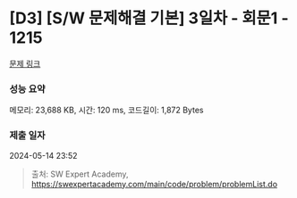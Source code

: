 # [D3] [S/W 문제해결 기본] 3일차 - 회문1 - 1215 

[문제 링크](https://swexpertacademy.com/main/code/problem/problemDetail.do?contestProbId=AV14QpAaAAwCFAYi) 

### 성능 요약

메모리: 23,688 KB, 시간: 120 ms, 코드길이: 1,872 Bytes

### 제출 일자

2024-05-14 23:52



> 출처: SW Expert Academy, https://swexpertacademy.com/main/code/problem/problemList.do